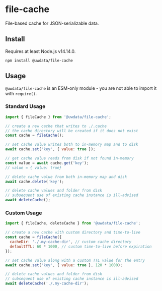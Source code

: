 # file-cache

File-based cache for JSON-serializable data.

## Install

Requires at least Node.js v14.14.0.

```
npm install @uwdata/file-cache
```

## Usage

`@uwdata/file-cache` is an ESM-only module - you are not able to import it with `require()`.

### Standard Usage

```js
import { fileCache } from '@uwdata/file-cache';

// create a new cache that writes to ./.cache
// the cache directory will be created if it does not exist
const cache = fileCache();

// set cache value writes both to in-memory map and to disk
await cache.set('key', { value: true });

// get cache value reads from disk if not found in-memory
const value = await cache.get('key');
// value = { value: true}

// delete cache value from both in-memory map and disk
await cache.delete('key');

// delete cache values and folder from disk
// subsequent use of existing cache instance is ill-advised
await deleteCache();
```

### Custom Usage

```js
import { fileCache, deleteCache } from '@uwdata/file-cache';

// create a new cache with custom directory and time-to-live
const cache = fileCache({
  cacheDir: './.my-cache-dir', // custom cache directory
  defaultTTL: 60 * 1000, // custom time-to-live before expiration
});

// set cache value along with a custom TTL value for the entry
await cache.set('key', { value: true }, 120 * 1000);

// delete cache values and folder from disk
// subsequent use of existing cache instance is ill-advised
await deleteCache('./.my-cache-dir');
```
